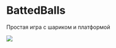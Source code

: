 # BattedBalls
Простая игра с шариком и платформой

<img src="https://media0.giphy.com/media/Fw0iQEoHQ1MpLaarPx/giphy.gif?cid=790b7611c8b63ec2a0a92453c6f3e8c36dfa9408fb74b45f&rid=giphy.gif&ct=g"/>
